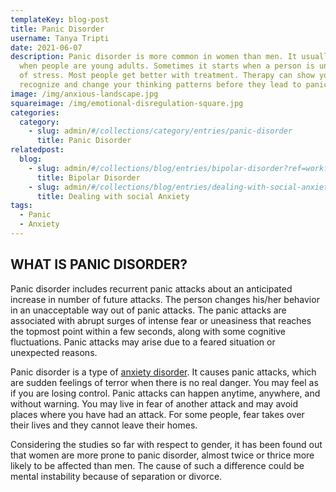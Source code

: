 ```yaml
---
templateKey: blog-post
title: Panic Disorder
username: Tanya Tripti
date: 2021-06-07
description: Panic disorder is more common in women than men. It usually starts
  when people are young adults. Sometimes it starts when a person is under a lot
  of stress. Most people get better with treatment. Therapy can show you how to
  recognize and change your thinking patterns before they lead to panic.
image: /img/anxious-landscape.jpg
squareimage: /img/emotional-disregulation-square.jpg
categories:
  category:
    - slug: admin/#/collections/category/entries/panic-disorder
      title: Panic Disorder
relatedpost:
  blog:
    - slug: admin/#/collections/blog/entries/bipolar-disorder?ref=workflow
      title: Bipolar Disorder
    - slug: admin/#/collections/blog/entries/dealing-with-social-anxiety?ref=workflow
      title: Dealing with social Anxiety
tags:
  - Panic
  - Anxiety
---
```

<!--StartFragment-->

## **WHAT IS PANIC DISORDER?**

Panic disorder includes recurrent panic attacks about an  anticipated increase in number of future attacks. The person changes his/her behavior in an unacceptable way out of panic attacks. The panic attacks are associated with abrupt surges of intense fear or uneasiness that reaches the topmost point within a few seconds, along with some cognitive fluctuations. Panic attacks may arise due to a feared situation or unexpected reasons.

Panic disorder is a type of [anxiety disorder](https://medlineplus.gov/anxiety.html). It causes panic attacks, which are sudden feelings of terror when there is no real danger. You may feel as if you are losing control. Panic attacks can happen anytime, anywhere, and without warning. You may live in fear of another attack and may avoid places where you have had an attack. For some people, fear takes over their lives and they cannot leave their homes.

Considering the studies so far with respect to gender, it has been found out that women are more prone to panic disorder, almost twice or thrice more likely to be affected than men. The cause of such a difference could be mental instability because of separation or divorce.

<!--EndFragment-->